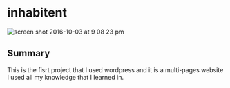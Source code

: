 # inhabitent

![screen shot 2016-10-03 at 9 08 23 pm](https://cloud.githubusercontent.com/assets/20262225/19062292/b2d78b70-89ad-11e6-9360-74fdb8521276.png)

## Summary 

This is the fisrt project that I used wordpress and it is a multi-pages website I used all my knowledge that I learned in. 
